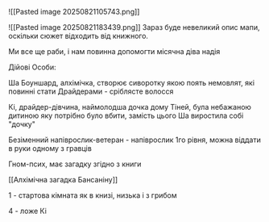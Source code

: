 ![[Pasted image 20250821105743.png]]

![[Pasted image 20250821183439.png]]
Зараз буде невеликий опис мапи, оскільки сюжет відходить від книжного.

Ми все ще раби, і нам повинна допомогти місячна діва надія

Дійові Особи:

Ша Боуншард, алхімічка, створює сиворотку якою поять немовлят, які повинні стати Драйдерами - сріблясте волосся


Кі, драйдер-дівчина, наймолодша дочка дому Тіней, була небажаною дитиною яку потрібно було вбити, замість цього Ша виростила собі "дочку"

Безіменний напіврослик-ветеран - напіврослик 1го рівня, можна віддати в руки одному з гравців

Гном-псих, має загадку згідно з книги

[[Алхімічна загадка Бансаніну]]

1 - стартова кімната як в книзі, низька і з грибом

4 - ложе Кі